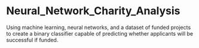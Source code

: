 # Neural_Network_Charity_Analysis
Using machine learning, neural networks, and a dataset of funded projects to create a binary classifier capable of predicting whether applicants will be successful if funded.
